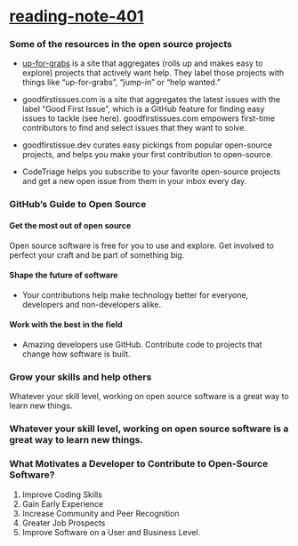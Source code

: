 # [reading-note-401](https://mohammadsilwadi.github.io/reading-note-401/)
###   Some of the resources in the open source projects

  * [up-for-grabs](https://up-for-grabs.net) is a site that aggregates (rolls up and makes easy to explore) projects that actively want help. They label those projects with things like “up-for-grabs”, “jump-in” or “help wanted.”

  * goodfirstissues.com is a site that aggregates the latest issues with the label “Good First Issue”, which is a GitHub feature for finding easy issues to tackle (see here). goodfirstissues.com empowers first-time contributors to find and select issues that they want to solve.

  * goodfirstissue.dev curates easy pickings from popular open-source projects, and helps you make your first contribution to open-source.

  * CodeTriage helps you subscribe to your favorite open-source projects and get a new open issue from them in your inbox every day.

### GitHub’s Guide to Open Source

#### Get the most out of open source

Open source software is free for you to use and explore. Get involved to perfect your craft and be part of something big.

#### Shape the future of software

- Your contributions help make technology better for everyone, developers and non-developers alike.

#### Work with the best in the field

- Amazing developers use GitHub. Contribute code to projects that change how software is built.

### Grow your skills and help others

Whatever your skill level, working on open source software is a great way to learn new things.

### Whatever your skill level, working on open source software is a great way to learn new things.


### What Motivates a Developer to Contribute to Open-Source Software?
1. Improve Coding Skills
2. Gain Early Experience
3. Increase Community and Peer Recognition
4. Greater Job Prospects
5. Improve Software on a User and Business Level.